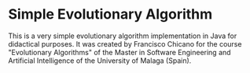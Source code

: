 # Simple Evolutionary Algorithm

This is a very simple evolutionary algorithm implementation in Java for didactical purposes. It was created by Francisco Chicano for the course "Evolutionary Algorithms" of the Master in Software Engineering and Artificial Intelligence of the University of Malaga (Spain).
